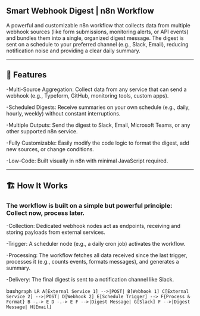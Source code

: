 ## Smart Webhook Digest | n8n Workflow

A powerful and customizable n8n workflow that collects data from multiple webhook sources (like form submissions, monitoring alerts, or API events) and bundles them into a single, organized digest message. The digest is sent on a schedule to your preferred channel (e.g., Slack, Email), reducing notification noise and providing a clear daily summary.

_____________

## 🌟 Features

-Multi-Source Aggregation: Collect data from any service that can send a webhook (e.g., Typeform, GitHub, monitoring tools, custom apps).

-Scheduled Digests: Receive summaries on your own schedule (e.g., daily, hourly, weekly) without constant interruptions.

-Multiple Outputs: Send the digest to Slack, Email, Microsoft Teams, or any other supported n8n service.

-Fully Customizable: Easily modify the code logic to format the digest, add new sources, or change conditions.

-Low-Code: Built visually in n8n with minimal JavaScript required.
______________________________________
## 🏗️ How It Works

### The workflow is built on a simple but powerful principle: Collect now, process later.

-Collection: Dedicated webhook nodes act as endpoints, receiving and storing payloads from external services.

-Trigger: A scheduler node (e.g., a daily cron job) activates the workflow.

-Processing: The workflow fetches all data received since the last trigger, processes it (e.g., counts events, formats messages), and generates a summary.

-Delivery: The final digest is sent to a notification channel like Slack.

bash```graph LR
    A[External Service 1] -->|POST| B[Webhook 1]
    C[External Service 2] -->|POST| D[Webhook 2]
    E[Schedule Trigger] --> F{Process & Format}
    B -.-> E
    D -.-> E
    F -->|Digest Message| G[Slack]
    F -->|Digest Message| H[Email] ```
